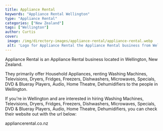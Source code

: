 ```yaml
---
title: Appliance Rental
keywords: "Appliance Rental Wellington"
type: "Appliance Rental"
categories: ["New Zealand"]
tags: ["Wellington"]
author: Curtis
cover: 
 image: /img/directory-images/appliance-rental/appliance-rental.webp
 alt: 'Logo for Appliance Rental the Appliance Rental business from Wellington, New Zealand'
---
```


Appliance Rental is an Appliance Rental business located in Wellington, New Zealand. 

They primarily offer Household Appliances, renting Washing Machines, Televisions, Dryers, Fridges, Freezers, Dishwashers, Microwaves, Specials, DVD & Blueray Players, Audio, Home Theatre, Dehumidifiers to the people in Wellington.

If you're in Wellington and are interested in hiring Washing Machines, Televisions, Dryers, Fridges, Freezers, Dishwashers, Microwaves, Specials, DVD & Blueray Players, Audio, Home Theatre, Dehumidifiers, you can check their website out with the url below: 

appliancerental.co.nz
